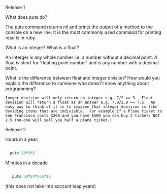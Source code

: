 Release 1

What does puts do?
 
  The puts command returns nil and prints the output of a method to the console on a new line. 
  It is the most commonly used command for printing results in ruby.

What is an integer? What is a float?

  An interger is any whole number i.e. a number without a decimal point.  A float is short for 'floating point number' and is any number with a decimal point.  

What is the difference between float and integer division? How would you explain the difference to someone who doesn't know anything about programming?
   
    Ineger devision will only return an integer e.g. 7/2 == 3.  Float devision will return a float as an answer e.g. 7.0/2.0 == 7.5.  An easy way to think of it is to imagine that integer devision is like deviding items that are indivisble.  For example if a Plane ticket to San Francisco costs $200 and you have $500 you can buy 2 tickets NOT 2.5 (no-one will sell you half a plane ticket.)

Release 2

Hours in a year:

```ruby

  puts 24*365  

```
Minutes in a decade 

```ruby

   puts 60*24*365*10

```   
 
(this does not take into account leap years)


